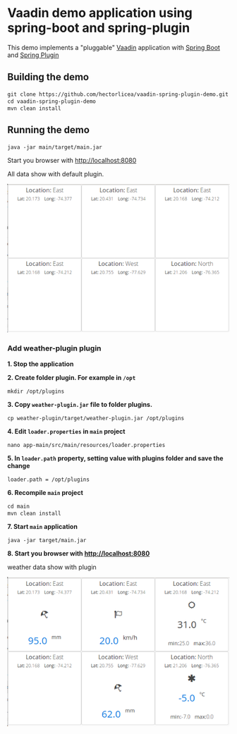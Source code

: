 # Vaadin demo application using spring-boot and spring-plugin

This demo implements a "pluggable" [Vaadin](https://vaadin.com) application with [Spring Boot](https://projects.spring.io/spring-boot/) and [Spring Plugin](https://github.com/spring-projects/spring-plugin)

## Building the demo
```
git clone https://github.com/hectorlicea/vaadin-spring-plugin-demo.git
cd vaadin-spring-plugin-demo
mvn clean install
```

## Running the demo
```
java -jar main/target/main.jar
```
Start you browser with <http://localhost:8080>

All data show with default plugin.

![With default plugin](img/withdefaultplugin.png)

### Add weather-plugin plugin

**1. Stop the application**

**2. Create folder plugin. For example in `/opt`**
```
mkdir /opt/plugins
```

**3. Copy `weather-plugin.jar` file to folder plugins.**
```
cp weather-plugin/target/weather-plugin.jar /opt/plugins
```

**4. Edit `loader.properties` in `main` project**
```
nano app-main/src/main/resources/loader.properties
```
**5. In `loader.path` property, setting value with plugins folder and save the change**
```
loader.path = /opt/plugins
```
**6. Recompile `main` project**
```
cd main
mvn clean install
```
**7. Start `main` application**
```
java -jar target/main.jar
```
**8. Start you browser with <http://localhost:8080>**

weather data show with plugin 

![With wetaher plugin](img/withweatherplugin.png)